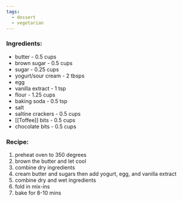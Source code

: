 ```yaml
---
tags:
  - dessert
  - vegetarian
---
```

### Ingredients:
- butter - 0.5 cups
- brown sugar - 0.5 cups
- sugar - 0.25 cups
- yogurt/sour cream - 2 tbsps
- egg
- vanilla extract - 1 tsp
- flour - 1.25 cups
- baking soda - 0.5 tsp
- salt
- saltine crackers - 0.5 cups
- [[Toffee]] bits - 0.5 cups
- chocolate bits - 0.5 cups

### Recipe:
1. preheat oven to 350 degrees
3. brown the butter and let cool
4. combine dry ingredients
5. cream butter and sugars then add yogurt, egg, and vanilla extract
6. combine dry and wet ingredients
7. fold in mix-ins
8. bake for 8-10 mins
